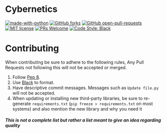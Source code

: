 # Cybernetics

[![made-with-python](https://img.shields.io/badge/Made%20with-Python-1f425f.svg)](https://www.python.org/)
[![GitHub forks](https://badgen.net/github/forks/Cybernetics-Society-21-22/Bot/)](https://GitHub.com/Cybernetics-Society-21-22/Bot/network/)
[![GitHub open-pull-requests](https://badgen.net/github/open-prs/Cybernetics-Society-21-22/Bot)](https://github.com/Cybernetics-Society-21-22/Bot/pulls?q=is%3Aopen)
[![MIT license](https://img.shields.io/badge/License-MIT-blue.svg)](https://lbesson.mit-license.org/)
[![PRs Welcome](https://img.shields.io/badge/PRs-welcome-brightgreen.svg)](http://makeapullrequest.com)
[![Code Style: Black](https://img.shields.io/badge/code%20style-black-000000.svg)](https://github.com/psf/black)

# Contributing
When contributing be sure to adhere to the following rules, Any Pull Requests not following this will not be accepted or merged.
1. Follow [Pep 8](https://www.python.org/dev/peps/pep-0008/).
2. Use [Black](https://github.com/psf/black) to format.
3. Have descriptive commit messages. Messages such as `Update file.py` will not be accepted.
4. When updating or installing new third-party libraries, be sure to re-generate `requirements.txt` (`pip freeze > requirements.txt` on most systems) and also mention the new library and why you need it

##### This is not a complete list but rather a list meant to give an idea regarding quality
